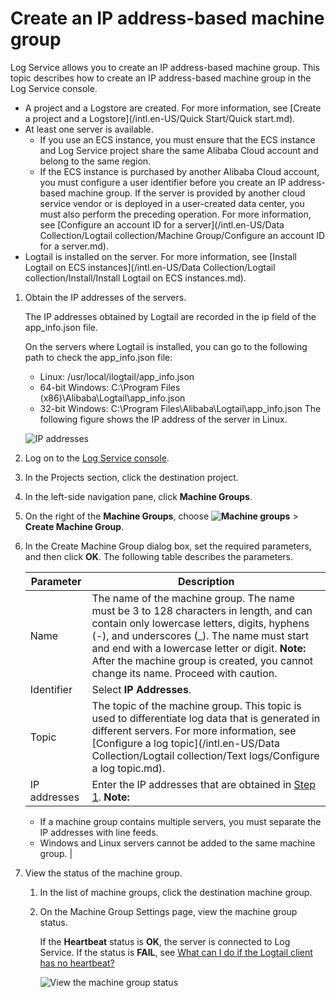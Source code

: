 # Create an IP address-based machine group

Log Service allows you to create an IP address-based machine group. This topic describes how to create an IP address-based machine group in the Log Service console.

-   A project and a Logstore are created. For more information, see [Create a project and a Logstore](/intl.en-US/Quick Start/Quick start.md).
-   At least one server is available.
    -   If you use an ECS instance, you must ensure that the ECS instance and Log Service project share the same Alibaba Cloud account and belong to the same region.
    -   If the ECS instance is purchased by another Alibaba Cloud account, you must configure a user identifier before you create an IP address-based machine group. If the server is provided by another cloud service vendor or is deployed in a user-created data center, you must also perform the preceding operation. For more information, see [Configure an account ID for a server](/intl.en-US/Data Collection/Logtail collection/Machine Group/Configure an account ID for a server.md).
-   Logtail is installed on the server. For more information, see [Install Logtail on ECS instances](/intl.en-US/Data Collection/Logtail collection/Install/Install Logtail on ECS instances.md).

1.  Obtain the IP addresses of the servers.

    The IP addresses obtained by Logtail are recorded in the ip field of the app\_info.json file.

    On the servers where Logtail is installed, you can go to the following path to check the app\_info.json file:

    -   Linux: /usr/local/ilogtail/app\_info.json
    -   64-bit Windows: C:\\Program Files \(x86\)\\Alibaba\\Logtail\\app\_info.json
    -   32-bit Windows: C:\\Program Files\\Alibaba\\Logtail\\app\_info.json
    The following figure shows the IP address of the server in Linux.

    ![IP addresses](https://static-aliyun-doc.oss-accelerate.aliyuncs.com/assets/img/en-US/8696549951/p10497.png)

2.  Log on to the [Log Service console](https://sls.console.aliyun.com).

3.  In the Projects section, click the destination project.

4.  In the left-side navigation pane, click **Machine Groups**.

5.  On the right of the **Machine Groups**, choose **![Machine groups](https://static-aliyun-doc.oss-accelerate.aliyuncs.com/assets/img/en-US/2123359951/p52484.png)** \> **Create Machine Group**.

6.  In the Create Machine Group dialog box, set the required parameters, and then click **OK**. The following table describes the parameters.

    |Parameter|Description|
    |---------|-----------|
    |Name|The name of the machine group. The name must be 3 to 128 characters in length, and can contain only lowercase letters, digits, hyphens \(-\), and underscores \(\_\). The name must start and end with a lowercase letter or digit. **Note:** After the machine group is created, you cannot change its name. Proceed with caution. |
    |Identifier|Select **IP Addresses**.|
    |Topic|The topic of the machine group. This topic is used to differentiate log data that is generated in different servers. For more information, see [Configure a log topic](/intl.en-US/Data Collection/Logtail collection/Text logs/Configure a log topic.md).|
    |IP addresses|Enter the IP addresses that are obtained in [Step 1](#ip). **Note:**

    -   If a machine group contains multiple servers, you must separate the IP addresses with line feeds.
    -   Windows and Linux servers cannot be added to the same machine group. |

7.  View the status of the machine group.

    1.  In the list of machine groups, click the destination machine group.

    2.  On the Machine Group Settings page, view the machine group status.

        If the **Heartbeat** status is **OK**, the server is connected to Log Service. If the status is **FAIL**, see [What can I do if the Logtail client has no heartbeat?]()

        ![View the machine group status](https://static-aliyun-doc.oss-accelerate.aliyuncs.com/assets/img/en-US/8696549951/p97821.png)


